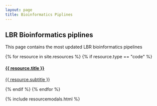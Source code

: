 ```yaml
---
layout: page
title: Bioinformatics Piplines
---
```


## LBR Bioinformatics piplines

This page contains the most updated LBR bioinformatics pipelines


<div>
{% for resource in site.resources %}
{% if resource.type == "code" %}
    <div class="col-md col-sm-11 portfolio-item effect1">
        <a href="#r{{ forloop.index }}" class="portfolio-link" data-toggle="modal">
            <img src="{{ resource.image }}" class="img-fluid grid-img" alt="">
            <div class="portfolio-caption">
                <h4>{{ resource.title }}</h4>
                <p class="text-muted">{{ resource.subtitle }}</p>
           </div>
        </a>                  
    </div>
{% endif %}
{% endfor %}
</div>

{% include resourcemodals.html %}